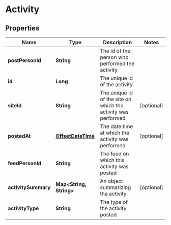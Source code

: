 # Activity

## Properties
Name | Type | Description | Notes
------------ | ------------- | ------------- | -------------
**postPersonId** | **String** | The id of the person who performed the activity | 
**id** | **Long** | The unique id of the activity | 
**siteId** | **String** | The unique id of the site on which the activity was performed |  [optional]
**postedAt** | [**OffsetDateTime**](OffsetDateTime.md) | The date time at which the activity was performed |  [optional]
**feedPersonId** | **String** | The feed on which this activity was posted | 
**activitySummary** | **Map&lt;String, String&gt;** | An object summarizing the activity |  [optional]
**activityType** | **String** | The type of the activity posted | 

